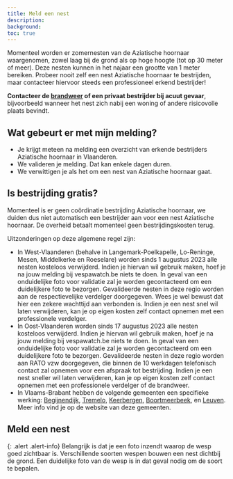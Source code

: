 ```yaml
---
title: Meld een nest
description:
background:
toc: true
---
```


Momenteel worden er zomernesten van de Aziatische hoornaar waargenomen, zowel laag bij de grond als op hoge hoogte (tot op 30 meter of meer). Deze nesten kunnen in het najaar een grootte van 1 meter bereiken. Probeer nooit zelf een nest Aziatische hoornaar te bestrijden, maar contacteer hiervoor steeds een professioneel erkend bestrijder!

**Contacteer de [brandweer](https://1722.be/nl/index.html) of een privaat bestrijder bij acuut gevaar**, bijvoorbeeld wanneer het nest zich nabij een woning of andere risicovolle plaats bevindt.

## Wat gebeurt er met mijn melding?

- Je krijgt meteen na melding een overzicht van erkende bestrijders Aziatische hoornaar in Vlaanderen. 
- We valideren je melding. Dat kan enkele dagen duren.
- We verwittigen je als het om een nest van Aziatische hoornaar gaat.

## Is bestrijding gratis?

Momenteel is er geen coördinatie bestrijding Aziatische hoornaar, we duiden dus niet automatisch een bestrijder aan voor een nest Aziatische hoornaar. De overheid betaalt momenteel geen bestrijdingskosten terug. 

Uitzonderingen op deze algemene regel zijn:

- In West-Vlaanderen (behalve in Langemark-Poelkapelle, Lo-Reninge, Mesen, Middelkerke en Roeselare) worden sinds 1 augustus 2023 alle nesten kosteloos verwijderd. Indien je hiervan wil gebruik maken, hoef je na jouw melding bij vespawatch.be niets te doen. In geval van een onduidelijke foto voor validatie zal je worden gecontacteerd om een duidelijkere foto te bezorgen. Gevalideerde nesten in deze regio worden aan de respectievelijke verdelger doorgegeven. Wees je wel bewust dat hier een zekere wachttijd aan verbonden is. Indien je een nest snel wil laten verwijderen, kan je op eigen kosten zelf contact opnemen met een professionele verdelger. 
- In Oost-Vlaanderen worden sinds 17 augustus 2023 alle nesten kosteloos verwijderd. Indien je hiervan wil gebruik maken, hoef je na jouw melding bij vespawatch.be niets te doen. In geval van een onduidelijke foto voor validatie zal je worden gecontacteerd om een duidelijkere foto te bezorgen. Gevalideerde nesten in deze regio worden aan RATO vzw doorgegeven, die binnen de 10 werkdagen telefonisch contact zal opnemen voor een afspraak tot bestrijding. Indien je een nest sneller wil laten verwijderen, kan je op eigen kosten zelf contact opnemen met een professionele verdelger of de brandweer.
- In Vlaams-Brabant hebben de volgende gemeenten een specifieke werking: [Begijnendijk](https://www.begijnendijk.be/subsidie-voor-neutralisatie-aziatische-hoornaar), [Tremelo](https://www.tremelo.be/product/3399/subsidie-bestrijding-aziatische-hoornaar), [Keerbergen](https://www.keerbergen.be/subsidie-bestrijding-aziatische-hoornaar), [Boortmeerbeek](https://www.boortmeerbeek.be/subsidie-bestrijding-aziatische-hoornaar-2), en [Leuven](https://leuven.be/aziatische-hoornaar). Meer info vind je op de website van deze gemeenten.

## Meld een nest

{: .alert .alert-info}
Belangrijk is dat je een foto inzendt waarop de wesp goed zichtbaar is. Verschillende soorten wespen bouwen een nest dichtbij de grond. Een duidelijke foto van de wesp is in dat geval nodig om de soort te bepalen.

<form action="" method="POST" id="nest-report-form" class="needs-validation" enctype="multipart/form-data" novalidate></form>

<script type="text/javascript" src="https://maps.googleapis.com/maps/api/js?sensor=false&key=AIzaSyAC8CPgw0vcpkW8J6Etd3q0pn9cnmb1c7g"></script>
<script src="/assets/js/iasset.js"></script>
